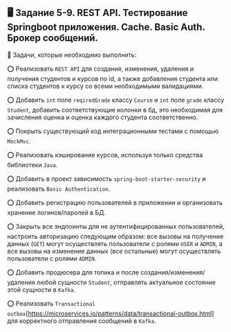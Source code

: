 ## :desktop_computer: Задание 5-9. REST API. Тестирование Springboot приложения. Cache. Basic Auth. Брокер сообщений.

:round_pushpin: Задачи, которые необходимо выполнить:

:o: Реализовать `REST API` для создания, изменения, удаления и получения студентов и курсов по id, а также добавления студента или списка студентов к курсу со всеми необходимыми валидациями.

:o: Добавить `int` поле `reqiredGrade` классу `Course` и `int` поле `grade` классу `Student`, добавить соответствующие колонки в бд, это необходимая для зачисления оценка и оценка каждого студента соответственно.

:o: Покрыть существующий код интеграционными тестами c помощью `MockMvc`.

:o: Реализовать кэширование курсов, используя только средства библиотеки `Java`.

:o: Добавить в проект зависимость `spring-boot-starter-security` и реализовать `Basic Authentication`.

:o: Добавить регистрацию пользователей в приложении и организовать хранение логинов/паролей в БД.

:o: Закрыть все эндпоинты для не аутентифицированных пользователей, настроить авторизацию следующим образом: все вызовы на получение данных (`GET`) могут осуществлять пользователи с ролями `USER` и `ADMIN`, а все вызовы на изменение данных (все остальные) могут осуществлять пользователи с ролями `ADMIN`.

:o: Добавить продюсера для топика и после создания/изменения/удаления любой сущности `Student`, отправлять актуальное состояние этой сущности в `Kafka`.

:o: Реализовать `Transactional outbox`[https://microservices.io/patterns/data/transactional-outbox.html] для корректного отправления сообщений в `Kafka`.